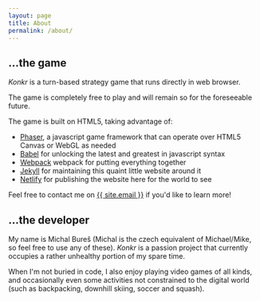 ```yaml
---
layout: page
title: About
permalink: /about/
---
```


## ...the game

*Konkr* is a turn-based strategy game that runs directly in web browser.

The game is completely free to play and will remain so for the foreseeable future.

The game is built on HTML5, taking advantage of:

* [Phaser](//phaser.io), a javascript game framework that can operate over HTML5 Canvas or WebGL as needed
* [Babel](//babeljs.io) for unlocking the latest and greatest in javascript syntax
* [Webpack](//webpack.github.io/) webpack for putting everything together
* [Jekyll](//jekyllrb.com/) for maintaining this quaint little website around it 
* [Netlify](//www.netlify.com/) for publishing the website here for the world to see

Feel free to contact me on <a href="mailto:{{ site.email }}">{{ site.email }}</a> if you'd like to learn more!

## ...the developer

My name is Michal Bureš (Michal is the czech equivalent of Michael/Mike, so feel free to use any of these). *Konkr* is a passion project that currently occupies a rather unhealthy portion of my spare time.

When I'm not buried in code, I also enjoy playing video games of all kinds, and occasionally even some activities not constrained to the digital world (such as backpacking, downhill skiing, soccer and squash).

